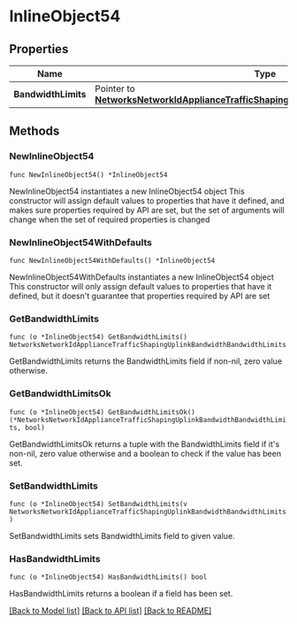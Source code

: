 # InlineObject54

## Properties

Name | Type | Description | Notes
------------ | ------------- | ------------- | -------------
**BandwidthLimits** | Pointer to [**NetworksNetworkIdApplianceTrafficShapingUplinkBandwidthBandwidthLimits**](NetworksNetworkIdApplianceTrafficShapingUplinkBandwidthBandwidthLimits.md) |  | [optional] 

## Methods

### NewInlineObject54

`func NewInlineObject54() *InlineObject54`

NewInlineObject54 instantiates a new InlineObject54 object
This constructor will assign default values to properties that have it defined,
and makes sure properties required by API are set, but the set of arguments
will change when the set of required properties is changed

### NewInlineObject54WithDefaults

`func NewInlineObject54WithDefaults() *InlineObject54`

NewInlineObject54WithDefaults instantiates a new InlineObject54 object
This constructor will only assign default values to properties that have it defined,
but it doesn't guarantee that properties required by API are set

### GetBandwidthLimits

`func (o *InlineObject54) GetBandwidthLimits() NetworksNetworkIdApplianceTrafficShapingUplinkBandwidthBandwidthLimits`

GetBandwidthLimits returns the BandwidthLimits field if non-nil, zero value otherwise.

### GetBandwidthLimitsOk

`func (o *InlineObject54) GetBandwidthLimitsOk() (*NetworksNetworkIdApplianceTrafficShapingUplinkBandwidthBandwidthLimits, bool)`

GetBandwidthLimitsOk returns a tuple with the BandwidthLimits field if it's non-nil, zero value otherwise
and a boolean to check if the value has been set.

### SetBandwidthLimits

`func (o *InlineObject54) SetBandwidthLimits(v NetworksNetworkIdApplianceTrafficShapingUplinkBandwidthBandwidthLimits)`

SetBandwidthLimits sets BandwidthLimits field to given value.

### HasBandwidthLimits

`func (o *InlineObject54) HasBandwidthLimits() bool`

HasBandwidthLimits returns a boolean if a field has been set.


[[Back to Model list]](../README.md#documentation-for-models) [[Back to API list]](../README.md#documentation-for-api-endpoints) [[Back to README]](../README.md)


